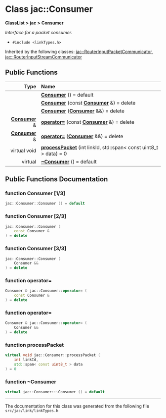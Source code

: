 
# Class jac::Consumer



[**ClassList**](annotated.md) **>** [**jac**](namespacejac.md) **>** [**Consumer**](classjac_1_1Consumer.md)



_Interface for a packet consumer._ 

* `#include <linkTypes.h>`





Inherited by the following classes: [jac::RouterInputPacketCommunicator](classjac_1_1RouterInputPacketCommunicator.md),  [jac::RouterInputStreamCommunicator](classjac_1_1RouterInputStreamCommunicator.md)










## Public Functions

| Type | Name |
| ---: | :--- |
|   | [**Consumer**](#function-consumer-13) () = default<br> |
|   | [**Consumer**](#function-consumer-23) (const [**Consumer**](classjac_1_1Consumer.md) &) = delete<br> |
|   | [**Consumer**](#function-consumer-33) ([**Consumer**](classjac_1_1Consumer.md) &&) = delete<br> |
|  [**Consumer**](classjac_1_1Consumer.md) & | [**operator=**](#function-operator) (const [**Consumer**](classjac_1_1Consumer.md) &) = delete<br> |
|  [**Consumer**](classjac_1_1Consumer.md) & | [**operator=**](#function-operator_1) ([**Consumer**](classjac_1_1Consumer.md) &&) = delete<br> |
| virtual void | [**processPacket**](#function-processpacket) (int linkId, std::span&lt; const uint8\_t &gt; data) = 0<br> |
| virtual  | [**~Consumer**](#function-consumer) () = default<br> |








## Public Functions Documentation


### function Consumer [1/3]

```C++
jac::Consumer::Consumer () = default
```




### function Consumer [2/3]

```C++
jac::Consumer::Consumer (
    const Consumer &
) = delete
```




### function Consumer [3/3]

```C++
jac::Consumer::Consumer (
    Consumer &&
) = delete
```




### function operator= 

```C++
Consumer & jac::Consumer::operator= (
    const Consumer &
) = delete
```




### function operator= 

```C++
Consumer & jac::Consumer::operator= (
    Consumer &&
) = delete
```




### function processPacket 

```C++
virtual void jac::Consumer::processPacket (
    int linkId,
    std::span< const uint8_t > data
) = 0
```




### function ~Consumer 

```C++
virtual jac::Consumer::~Consumer () = default
```




------------------------------
The documentation for this class was generated from the following file `src/jac/link/linkTypes.h`